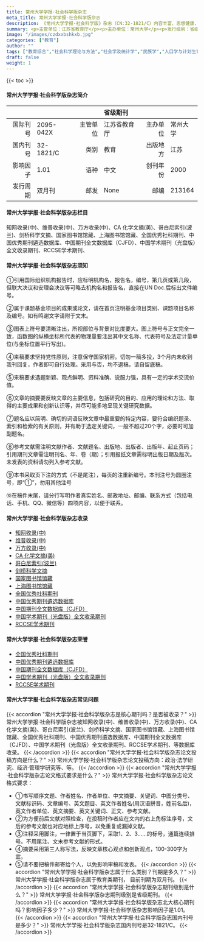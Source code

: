```yaml
---
title: 常州大学学报·社会科学版杂志
meta_title: 常州大学学报·社会科学版杂志
description: 《常州大学学报·社会科学版》杂志（CN:32-1821/C）内容丰富、思想健康，2000年创刊，目前以双月刊形式发行，刊物对外积极扩大宣传，致力于提高杂志质量与影响。 《常州大学学报·社会科学版》注重论文学术质量，拥有一支严格、专业的审稿团队，对投稿进行匿名评审，确保发表文章的学术严谨性和科学性。同时，该杂志还与国内外各大高校、研究机构以及相关学术组织保持密切合作关系，定期举办学术研讨会、学术论坛等学术交流活动，为学者们提供展示研究成果、学术互动的平台。 经过多年的发展，《常州大学学报·社会科学版》已成为中国人文社科科学期刊AMI综合评价（A刊）核心期刊、SCD来源期刊、RCCSE中国核心学术期刊等，并被多个国内外知名数据库和出版平台列为来源期刊。该杂志在学术界具有较高的影响力和声誉，为社会科学领域的研究与发展做出了积极贡献。
summary: <p>主管单位：江苏省教育厅</p><p>主办单位：常州大学</p><p>发行级别：省级期刊</p><p>发行周期：双月刊</p>
image: "/images/czdxxbshkxb.jpg"
categories: ["教育"]
author: ""
tags: ["教育综合","社会科学理论与方法","社会学及统计学","民族学","人口学与计划生育","人才学与劳动科学","教育理论与教育管理","学前教育","初等教育","中等教育","高等教育","职业教育","成人教育与特殊教育","体育",]
draft: false
weight: 1
---
```


{{< toc >}}

#### 常州大学学报·社会科学版杂志简介
|               |                               |               | 省级期刊        |               |                           |
| ------------: | :---------------------------- | ------------: | :---------------------------- | ------------: | :------------------------ |
| 国际刊号      | 2095-042X   | 主管单位      | 江苏省教育厅     | 主办单位      | 常州大学     |
| 国内刊号      | 32-1821/C        | 类别          | 教育       | 出版地方      | 江苏           |
| 影响因子      | 1.01        | 语种          | 中文             | 创刊年份      | 2000    |
| 发行周期      | 双月刊    | 邮发          | None              | 邮编          | 213164      |

#### 常州大学学报·社会科学版杂志栏目
<span>知网收录(中)</span>、<span>维普收录(中)</span>、<span>万方收录(中)</span>、<span>CA 化学文摘(美)</span>、<span>哥白尼索引(波兰)</span>、<span>剑桥科学文摘</span>、<span>国家图书馆馆藏</span>、<span>上海图书馆馆藏</span>、<span>全国优秀社科期刊</span>、<span>中国优秀期刊遴选数据库</span>、<span>中国期刊全文数据库（CJFD）</span>、<span>中国学术期刊（光盘版）全文收录期刊</span>、<span>RCCSE学术期刊</span>、

#### 常州大学学报·社会科学版杂志须知
<p><p>
	①引用国际组织机构报告时，应标明机构名，报告名，编号，第几页或第几段，但联大决议和安理会决议等可略去机构名和报告名，直接在UN Doc.后标出文件编号。
</p><p>
	②属于课题基金项目的成果或论文，请在首页注明基金项目类别、课题项目名称及编号。如有鸣谢文字请附于文末。
</p><p>
	③图表上符号要清晰注出，所视部位与背景对比度要大。图上符号与正文完全一致，函数图的纵横坐标所代表的物理量要注出其中文名称、代表符号及法定计量单位(与坐标位置平行写出)。
</p><p>
	④来稿要求坚持党性原则，注意保守国家机密。切勿一稿多投，3个月内未收到我刊回复，作者即可自行处理。采用与否，均不退稿，请自留底稿。
</p><p>
	⑤来稿要求选题新颖、观点鲜明、资料准确、说服力强，具有一定的学术交流价值。
</p><p>
	⑥文章的摘要要反映文章的主要信息，包括研究的目的、应用的理论和方法、取得的主要成果和创新认识等，并尽可能多地呈现关键研究数据。
</p><p>
	⑦题名应以简明、确切的词语反映文章中最重要的特定内容，要符合编织题录、索引和检索的有关原则，并有助于选定关键词，一般不超过20个字，必要时可加副题名。
</p><p>
	⑧参考文献需注明文献作者、文献题名、出版地、出版者、出版年、起止页码；引用期刊文章需注明刊名、年、卷（期）；引用报纸文章需标明出版日期及版次。未发表的资料请勿列入参考文献。
</p><p>
	⑨本书采取页下注的方式（不是尾注），每页的注重新编号。本刊注号为圆圈注号，即“①”，勿用其他注号
</p><p>
	⑩在稿件末尾，请分行写明作者真实姓名、邮政地址、邮编、联系方式（包括电话、手机、QQ、微信等）四项内容，以便于联系。
</p></p>


#### 常州大学学报·社会科学版杂志收录
<ul>
    <li class="inline-block">
        <a class="bg-theme-light hover:bg-primary dark:bg-darkmode-theme-light dark:hover:bg-darkmode-primary dark:hover:text-dark m-1 block rounded px-3 py-1 hover:text-white" href="#常州大学学报·社会科学版杂志收录">
        知网收录(中)
        </a>
    </li>
    <li class="inline-block">
        <a class="bg-theme-light hover:bg-primary dark:bg-darkmode-theme-light dark:hover:bg-darkmode-primary dark:hover:text-dark m-1 block rounded px-3 py-1 hover:text-white" href="#常州大学学报·社会科学版杂志收录">
        维普收录(中)
        </a>
    </li>
    <li class="inline-block">
        <a class="bg-theme-light hover:bg-primary dark:bg-darkmode-theme-light dark:hover:bg-darkmode-primary dark:hover:text-dark m-1 block rounded px-3 py-1 hover:text-white" href="#常州大学学报·社会科学版杂志收录">
        万方收录(中)
        </a>
    </li>
    <li class="inline-block">
        <a class="bg-theme-light hover:bg-primary dark:bg-darkmode-theme-light dark:hover:bg-darkmode-primary dark:hover:text-dark m-1 block rounded px-3 py-1 hover:text-white" href="#常州大学学报·社会科学版杂志收录">
        CA 化学文摘(美)
        </a>
    </li>
    <li class="inline-block">
        <a class="bg-theme-light hover:bg-primary dark:bg-darkmode-theme-light dark:hover:bg-darkmode-primary dark:hover:text-dark m-1 block rounded px-3 py-1 hover:text-white" href="#常州大学学报·社会科学版杂志收录">
        哥白尼索引(波兰)
        </a>
    </li>
    <li class="inline-block">
        <a class="bg-theme-light hover:bg-primary dark:bg-darkmode-theme-light dark:hover:bg-darkmode-primary dark:hover:text-dark m-1 block rounded px-3 py-1 hover:text-white" href="#常州大学学报·社会科学版杂志收录">
        剑桥科学文摘
        </a>
    </li>
    <li class="inline-block">
        <a class="bg-theme-light hover:bg-primary dark:bg-darkmode-theme-light dark:hover:bg-darkmode-primary dark:hover:text-dark m-1 block rounded px-3 py-1 hover:text-white" href="#常州大学学报·社会科学版杂志收录">
        国家图书馆馆藏
        </a>
    </li>
    <li class="inline-block">
        <a class="bg-theme-light hover:bg-primary dark:bg-darkmode-theme-light dark:hover:bg-darkmode-primary dark:hover:text-dark m-1 block rounded px-3 py-1 hover:text-white" href="#常州大学学报·社会科学版杂志收录">
        上海图书馆馆藏
        </a>
    </li>
    <li class="inline-block">
        <a class="bg-theme-light hover:bg-primary dark:bg-darkmode-theme-light dark:hover:bg-darkmode-primary dark:hover:text-dark m-1 block rounded px-3 py-1 hover:text-white" href="#常州大学学报·社会科学版杂志收录">
        全国优秀社科期刊
        </a>
    </li>
    <li class="inline-block">
        <a class="bg-theme-light hover:bg-primary dark:bg-darkmode-theme-light dark:hover:bg-darkmode-primary dark:hover:text-dark m-1 block rounded px-3 py-1 hover:text-white" href="#常州大学学报·社会科学版杂志收录">
        中国优秀期刊遴选数据库
        </a>
    </li>
    <li class="inline-block">
        <a class="bg-theme-light hover:bg-primary dark:bg-darkmode-theme-light dark:hover:bg-darkmode-primary dark:hover:text-dark m-1 block rounded px-3 py-1 hover:text-white" href="#常州大学学报·社会科学版杂志收录">
        中国期刊全文数据库（CJFD）
        </a>
    </li>
    <li class="inline-block">
        <a class="bg-theme-light hover:bg-primary dark:bg-darkmode-theme-light dark:hover:bg-darkmode-primary dark:hover:text-dark m-1 block rounded px-3 py-1 hover:text-white" href="#常州大学学报·社会科学版杂志收录">
        中国学术期刊（光盘版）全文收录期刊
        </a>
    </li>
    <li class="inline-block">
        <a class="bg-theme-light hover:bg-primary dark:bg-darkmode-theme-light dark:hover:bg-darkmode-primary dark:hover:text-dark m-1 block rounded px-3 py-1 hover:text-white" href="#常州大学学报·社会科学版杂志收录">
        RCCSE学术期刊
        </a>
    </li>
</ul>



#### 常州大学学报·社会科学版杂志荣誉
<ul>
    <li class="inline-block">
        <a class="bg-theme-light hover:bg-primary dark:bg-darkmode-theme-light dark:hover:bg-darkmode-primary dark:hover:text-dark m-1 block rounded px-3 py-1 hover:text-white" href="#常州大学学报·社会科学版杂志荣誉">
        全国优秀社科期刊
        </a>
    </li>
    <li class="inline-block">
        <a class="bg-theme-light hover:bg-primary dark:bg-darkmode-theme-light dark:hover:bg-darkmode-primary dark:hover:text-dark m-1 block rounded px-3 py-1 hover:text-white" href="#常州大学学报·社会科学版杂志荣誉">
        中国优秀期刊遴选数据库
        </a>
    </li>
    <li class="inline-block">
        <a class="bg-theme-light hover:bg-primary dark:bg-darkmode-theme-light dark:hover:bg-darkmode-primary dark:hover:text-dark m-1 block rounded px-3 py-1 hover:text-white" href="#常州大学学报·社会科学版杂志荣誉">
        中国期刊全文数据库（CJFD）
        </a>
    </li>
    <li class="inline-block">
        <a class="bg-theme-light hover:bg-primary dark:bg-darkmode-theme-light dark:hover:bg-darkmode-primary dark:hover:text-dark m-1 block rounded px-3 py-1 hover:text-white" href="#常州大学学报·社会科学版杂志荣誉">
        中国学术期刊（光盘版）全文收录期刊
        </a>
    </li>
    <li class="inline-block">
        <a class="bg-theme-light hover:bg-primary dark:bg-darkmode-theme-light dark:hover:bg-darkmode-primary dark:hover:text-dark m-1 block rounded px-3 py-1 hover:text-white" href="#常州大学学报·社会科学版杂志荣誉">
        RCCSE学术期刊
        </a>
    </li>
</ul>












#### 常州大学学报·社会科学版杂志常见问题
{{< accordion "常州大学学报·社会科学版杂志是核心期刊吗？是否被收录？" >}}
常州大学学报·社会科学版杂志被知网收录(中)、维普收录(中)、万方收录(中)、CA 化学文摘(美)、哥白尼索引(波兰)、剑桥科学文摘、国家图书馆馆藏、上海图书馆馆藏、全国优秀社科期刊、中国优秀期刊遴选数据库、中国期刊全文数据库（CJFD）、中国学术期刊（光盘版）全文收录期刊、RCCSE学术期刊、等数据库收录。
{{< /accordion >}}
{{< accordion "常州大学学报·社会科学版杂志论文投稿方向是什么？" >}}
常州大学学报·社会科学版杂志论文投稿方向：政治·法学研究、经济·管理学研究等、等。
{{< /accordion >}}
{{< accordion "常州大学学报·社会科学版杂志论文格式要求是什么？" >}}
常州大学学报·社会科学版杂志论文格式要求：
- ①书写顺序文题、作者姓名、作者单位、中文摘要、关键词、中图分类号、文献标识码、文章编号、英文题目、英文作者姓名(用汉语拼音，姓前名后)，英文作者单位、英文摘要、英文关键词、正文、参考文献。
- ②为方便前后文献对照检查，在投稿时作者应在文内的右上角标注序号，文后的参考文献也对应地标上序号，以免重复或漏掉文献。
- ③注释采用脚注，一律置于当页脚下，采取1、2、3……的标号，通篇连续排号。不用尾注、文末参考文献的形式。
- ④摘要采用第三人称写法，反映文章核心观点和创新观点，100-300字为宜。
- ⑤请不要把稿件邮寄给个人，以免影响审稿和发表。
{{< /accordion >}}
{{< accordion "常州大学学报·社会科学版杂志属于什么类别？刊期是多久？" >}}
常州大学学报·社会科学版杂志属于教育类期刊， 目前刊期为双月刊。
{{< /accordion >}}
{{< accordion "常州大学学报·社会科学版杂志期刊级别是什么？" >}}
常州大学学报·社会科学版杂志期刊级别是省级期刊。
{{< /accordion >}}
{{< accordion "常州大学学报·社会科学版杂志北大核心期刊吗？影响因子多少？" >}}
常州大学学报·社会科学版杂志影响因子是1.01。
{{< /accordion >}}
{{< accordion "常州大学学报·社会科学版杂志国内刊号是多少？" >}}
常州大学学报·社会科学版杂志国内刊号是32-1821/C。
{{< /accordion >}}